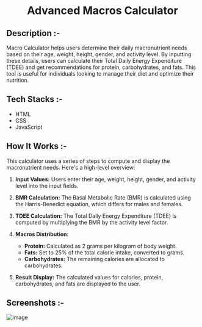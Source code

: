 # <p align="center">Advanced Macros Calculator</p>

## Description :-

Macro Calculator helps users determine their daily macronutrient needs based on their age, weight, height, gender, and activity level. By inputting these details, users can calculate their Total Daily Energy Expenditure (TDEE) and get recommendations for protein, carbohydrates, and fats. This tool is useful for individuals looking to manage their diet and optimize their nutrition.

## Tech Stacks :-

- HTML
- CSS
- JavaScript

## How It Works :-

This calculator uses a series of steps to compute and display the macronutrient needs. Here's a high-level overview:

1. **Input Values:**
   Users enter their age, weight, height, gender, and activity level into the input fields.

2. **BMR Calculation:**
   The Basal Metabolic Rate (BMR) is calculated using the Harris-Benedict equation, which differs for males and females.

3. **TDEE Calculation:**
   The Total Daily Energy Expenditure (TDEE) is computed by multiplying the BMR by the activity level factor.

4. **Macros Distribution:**
   - **Protein:** Calculated as 2 grams per kilogram of body weight.
   - **Fats:** Set to 25% of the total calorie intake, converted to grams.
   - **Carbohydrates:** The remaining calories are allocated to carbohydrates.

5. **Result Display:**
   The calculated values for calories, protein, carbohydrates, and fats are displayed to the user.

## Screenshots :-

![image](https://github.com/user-attachments/assets/954e3a48-8e07-44c9-ae6c-3edb0c81b987)
